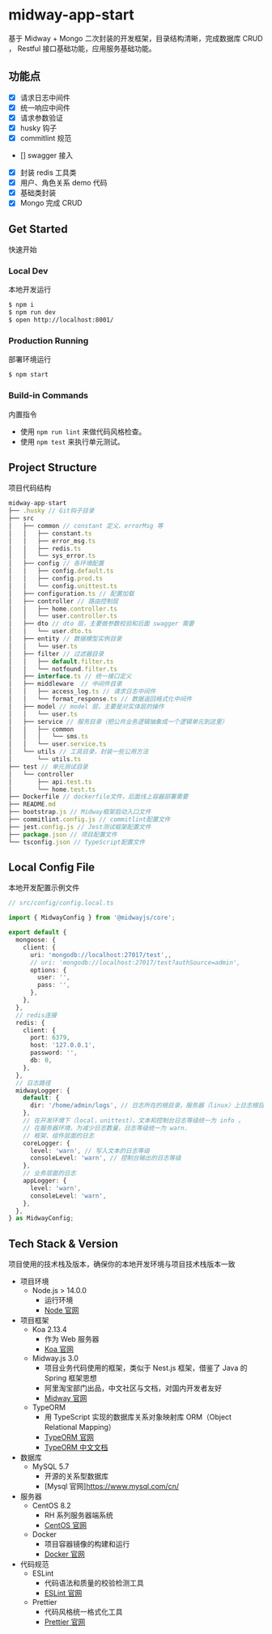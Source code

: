 # midway-app-start

基于 Midway + Mongo 二次封装的开发框架，目录结构清晰，完成数据库 CRUD ， Restful 接口基础功能，应用服务基础功能。

## 功能点

- [x] 请求日志中间件
- [x] 统一响应中间件
- [x] 请求参数验证
- [x] husky 钩子
- [x] commitlint 规范
- [] swagger 接入
- [x] 封装 redis 工具类
- [x] 用户、角色关系 demo 代码
- [x] 基础类封装
- [x] Mongo 完成 CRUD

## Get Started

快速开始

### Local Dev

本地开发运行

```bash
$ npm i
$ npm run dev
$ open http://localhost:8001/
```

### Production Running

部署环境运行

```bash
$ npm start
```

### Build-in Commands

内置指令

- 使用 `npm run lint` 来做代码风格检查。
- 使用 `npm test` 来执行单元测试。

## Project Structure

项目代码结构

```js
midway-app-start
├── .husky // Git钩子目录
├── src
│   ├── common // constant 定义、errorMsg 等
│   │   ├── constant.ts
│   │   ├── error_msg.ts
│   │   ├── redis.ts
│   │   └── sys_error.ts
│   ├── config // 各环境配置
│   │   ├── config.default.ts
│   │   ├── config.prod.ts
│   │   └── config.unittest.ts
│   ├── configuration.ts // 配置加载
│   ├── controller // 路由控制层
│   │   ├── home.controller.ts
│   │   └── user.controller.ts
│   ├── dto // dto 层，主要做参数校验和后面 swagger 需要
│   │   └── user.dto.ts
│   ├── entity // 数据模型实例目录
│   │   └── user.ts
│   ├── filter // 过滤器目录
│   │   ├── default.filter.ts
│   │   └── notfound.filter.ts
│   ├── interface.ts // 统一接口定义
│   ├── middleware  // 中间件目录
│   │   ├── access_log.ts // 请求日志中间件
│   │   └── format_response.ts // 数据返回格式化中间件
│   ├── model // model 层，主要是对实体层的操作
│   │   └── user.ts
│   ├── service // 服务目录（把公共业务逻辑抽象成一个逻辑单元到这里）
│   │   ├── common
│   │   │   └── sms.ts
│   │   └── user.service.ts
│   └── utils // 工具目录，封装一些公用方法
│       └── utils.ts
├── test // 单元测试目录
│   └── controller
│       ├── api.test.ts
│       └── home.test.ts
├── Dockerfile // dockerfile文件，后面线上容器部署需要
├── README.md
├── bootstrap.js // Midway框架启动入口文件
├── commitlint.config.js // commitlint配置文件
├── jest.config.js // Jest测试框架配置文件
├── package.json // 项目配置文件
└── tsconfig.json // TypeScript配置文件
```

## Local Config File

本地开发配置示例文件

```ts
// src/config/config.local.ts

import { MidwayConfig } from '@midwayjs/core';

export default {
  mongoose: {
    client: {
      uri: 'mongodb://localhost:27017/test',,
      // uri: 'mongodb://localhost:27017/test?authSource=admin',
      options: {
        user: '',
        pass: '',
      },
    },
  },
  // redis连接
  redis: {
    client: {
      port: 6379,
      host: '127.0.0.1',
      password: '',
      db: 0,
    },
  },
  // 日志路径
  midwayLogger: {
    default: {
      dir: '/home/admin/logs', // 日志所在的根目录，服务器（linux）上日志根目录默认是 ${process.env.HOME}/logs/项目名
    },
    // 在开发环境下（local，unittest），文本和控制台日志等级统一为 info 。
    // 在服务器环境，为减少日志数量，日志等级统一为 warn.
    // 框架、组件层面的日志
    coreLogger: {
      level: 'warn', // 写入文本的日志等级
      consoleLevel: 'warn', // 控制台输出的日志等级
    },
    // 业务层面的日志
    appLogger: {
      level: 'warn',
      consoleLevel: 'warn',
    },
  },
} as MidwayConfig;
```

## Tech Stack & Version

项目使用的技术栈及版本，确保你的本地开发环境与项目技术栈版本一致

- 项目环境
  - Node.js > 14.0.0
    - 运行环境
    - [Node 官网](https://nodejs.org/zh-cn/)
- 项目框架
  - Koa 2.13.4
    - 作为 Web 服务器
    - [Koa 官网](https://koajs.com/)
  - Midway.js 3.0
    - 项目业务代码使用的框架，类似于 Nest.js 框架，借鉴了 Java 的 Spring 框架思想
    - 阿里淘宝部门出品，中文社区与文档，对国内开发者友好
    - [Midway 官网](https://midwayjs.org)
  - TypeORM
    - 用 TypeScript 实现的数据库关系对象映射库 ORM（Object Relational Mapping）
    - [TypeORM 官网](https://typeorm.io/)
    - [TypeORM 中文文档](https://typeorm.biunav.com/zh/)
- 数据库
  - MySQL 5.7
    - 开源的关系型数据库
    - [Mysql 官网]https://www.mysql.com/cn/
- 服务器
  - CentOS 8.2
    - RH 系列服务器端系统
    - [CentOS 官网](https://www.centos.org/)
  - Docker
    - 项目容器镜像的构建和运行
    - [Docker 官网](https://www.docker.com/)
- 代码规范
  - ESLint
    - 代码语法和质量的校验检测工具
    - [ESLint 官网](https://cn.eslint.org/)
  - Prettier
    - 代码风格统一格式化工具
    - [Prettier 官网](https://prettier.io/)

